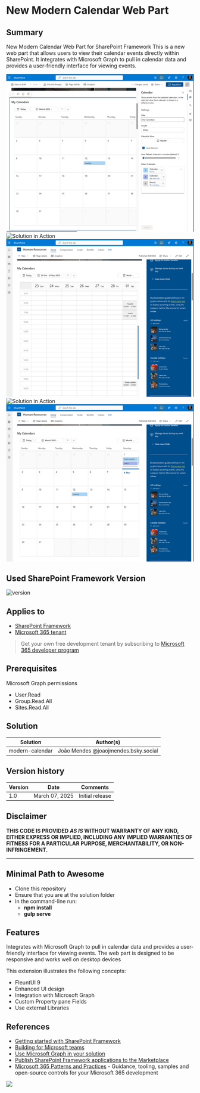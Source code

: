 # New Modern Calendar Web Part

## Summary

New Modern Calendar Web Part for SharePoint Framework
This is a new web part that allows users to view their calendar events directly within SharePoint. It integrates with Microsoft Graph to pull in calendar data and provides a user-friendly interface for viewing events.

![Solution in Action](assets/moderCalendar1.png)
![Solution in Action](assets/modernCalendar.gif)
![Solution in Action](assets/modernCalendar2.png)
![Solution in Action](assets/modernCalendar3.png)
![Solution in Action](assets/modernCalendar4.png)

## Used SharePoint Framework Version

![version](https://img.shields.io/badge/version-1.20.0-green.svg)

## Applies to

- [SharePoint Framework](https://aka.ms/spfx)
- [Microsoft 365 tenant](https://docs.microsoft.com/en-us/sharepoint/dev/spfx/set-up-your-developer-tenant)

> Get your own free development tenant by subscribing to [Microsoft 365 developer program](http://aka.ms/o365devprogram)

## Prerequisites

 Microsoft Graph permissions

- User.Read
- Group.Read.All
- Sites.Read.All

## Solution

| Solution    | Author(s)                                               |
| ----------- | ------------------------------------------------------- |
| modern-calendar | João Mendes  @joaojmendes.bsky.social |

## Version history

| Version | Date             | Comments        |
| ------- | ---------------- | --------------- |
| 1.0     | March 07, 2025 | Initial release |

## Disclaimer

**THIS CODE IS PROVIDED _AS IS_ WITHOUT WARRANTY OF ANY KIND, EITHER EXPRESS OR IMPLIED, INCLUDING ANY IMPLIED WARRANTIES OF FITNESS FOR A PARTICULAR PURPOSE, MERCHANTABILITY, OR NON-INFRINGEMENT.**

---

## Minimal Path to Awesome

- Clone this repository
- Ensure that you are at the solution folder
- in the command-line run:
  - **npm install**
  - **gulp serve**

## Features

Integrates with Microsoft Graph to pull in calendar data and provides a user-friendly interface for viewing events. The web part is designed to be responsive and works well on desktop devices

This extension illustrates the following concepts:

- FleuntUI 9
- Enhanced UI design
- Integration with Microsoft Graph
- Custom Property pane Fields
- Use external Libraries

## References

- [Getting started with SharePoint Framework](https://docs.microsoft.com/en-us/sharepoint/dev/spfx/set-up-your-developer-tenant)
- [Building for Microsoft teams](https://docs.microsoft.com/en-us/sharepoint/dev/spfx/build-for-teams-overview)
- [Use Microsoft Graph in your solution](https://docs.microsoft.com/en-us/sharepoint/dev/spfx/web-parts/get-started/using-microsoft-graph-apis)
- [Publish SharePoint Framework applications to the Marketplace](https://docs.microsoft.com/en-us/sharepoint/dev/spfx/publish-to-marketplace-overview)
- [Microsoft 365 Patterns and Practices](https://aka.ms/m365pnp) - Guidance, tooling, samples and open-source controls for your Microsoft 365 development

<img src="https://m365-visitor-stats.azurewebsites.net/sp-dev-fx-webparts/samples/react-modern-calendar" />